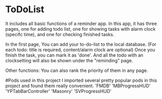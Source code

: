 # ToDoList
It includes all basic functions of a reminder app. In this app, it has three pages, one for adding todo list, one for showing tasks with alarm clock (specifc time), and one for checking finished tasks.

In the first page, You can add your to-do-list to the local database. (For each todo: title is required, content/alarm clock are optional)
Once you finish the task, you can mark it as 'done'. 
And all the todo with an clocksetting will also be shown under the "reminding" page.

Other functions:
You can also rank the priority of them in any page. 

#Pods used in this project
I imported several pretty popular pods in this project and found them really convenient.
'FMDB'
'MBProgressHUD'
'YPTabBarController'
'Masonry'
'SVProgressHUD'
